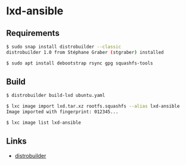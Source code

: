 # lxd-ansible

## Requirements

```sh
$ sudo snap install distrobuilder --classic
distrobuilder 1.0 from Stéphane Graber (stgraber) installed

$ sudo apt install debootstrap rsync gpg squashfs-tools
```

## Build

```sh
$ distrobuilder build-lxd ubuntu.yaml

$ lxc image import lxd.tar.xz rootfs.squashfs --alias lxd-ansible
Image imported with fingerprint: 012345...

$ lxc image list lxd-ansible
```

## Links

- [distrobuilder](https://github.com/lxc/distrobuilder)

